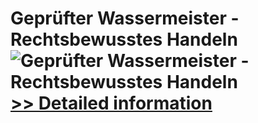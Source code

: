 # Geprüfter Wassermeister - Rechtsbewusstes Handeln<br />![Geprüfter Wassermeister - Rechtsbewusstes Handeln](https://mycommerce.akamaized.net/api/pimages/P300579740/BIG/300579740.JPG)<br />[>> Detailed information](https://secure.shareit.com/shareit/product.html?productid=300579740&affiliateid=200057808)